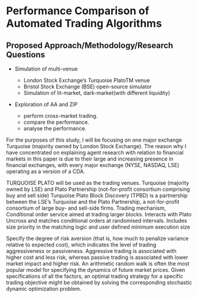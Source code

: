 # Performance Comparison of Automated Trading Algorithms

## Proposed Approach/Methodology/Research Questions

- Simulation of multi-venue

  - London Stock Exchange’s Turquoise PlatoTM venue
  - Bristol Stock Exchange (BSE) open-source simulator
  - Simulation of lit-market, dark-market(with different liquidity)

- Exploration of AA and ZIP

  - perform cross-market trading.
  - compare the performance.
  - analyse the performance.


For the purposes of this study, I will be focusing on one major exchange Turquoise (majority owned by London Stock Exchange).
The reason why I have concentrated on explaining agent research
with relation to financial markets in this paper is due to their large and increasing presence in
financial exchanges, with every major exchange (NYSE, NASDAQ, LSE) operating as a version
of a CDA.

TURQUOISE PLATO will be used as the trading venues.
Turquoise (majority owned by LSE) and Plato Partnership (not-for-profit consortium comprising buy and sell side) 
Turquoise Plato Block Discovery (TPBD) is a partnership between the LSE’s Turquoise and the Plato Partnership, a not-for-profit consortium of large buy- and sell-side firms. 
Trading mechanism, Conditional order service aimed at trading larger blocks. Interacts with Plato Uncross and matches conditional orders at randomised intervals. Includes size priority in the matching logic and user defined minimum execution size

Specify the degree of risk aversion (that is, how much to penalize variance relative to expected cost), which indicates the level of trading aggressiveness or passiveness.
Aggressive trading is associated with higher cost and less risk, whereas passive trading is associated with lower market impact and higher risk. An arithmetic random walk is often the most popular model for specifying the dynamics of future market prices. Given specifications of all the factors, an optimal trading strategy for a specific trading objective might be obtained by solving the corresponding stochastic dynamic optimization problem.
